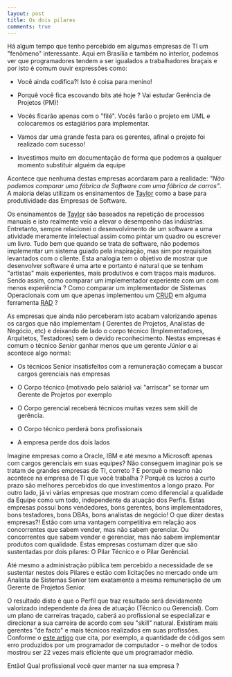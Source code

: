 ```yaml
---
layout: post
title: Os dois pilares
comments: true
---
```


Há algum tempo que tenho percebido em algumas empresas de TI um "fenômeno" interessante. Aqui em Brasília e também no interior, podemos ver que programadores tendem a ser igualados a trabalhadores braçais e por isto é comum ouvir expressões como:

- Você ainda codifica?! Isto é coisa para menino!

- Porquê você fica escovando bits até hoje ? Vai estudar Gerência de Projetos (PM)!

- Vocês ficarão apenas com o "filé". Vocês farão o projeto em UML e colocaremos os estagiários para implementar.

- Vamos dar uma grande festa para os gerentes, afinal o projeto foi realizado com sucesso!

- Investimos muito em documentação de forma que podemos a qualquer momento substituir alguém da equipe

Acontece que nenhuma destas empresas acordaram para a realidade: *"Não podemos comparar uma fábrica de Software com uma fábrica de carros"*. A maioria delas utilizam os ensinamentos de [Taylor](https://pt.wikipedia.org/wiki/Frederick_Taylor) como a base para produtividade das Empresas de Software.

Os ensinamentos de [Taylor](https://pt.wikipedia.org/wiki/Frederick_Taylor) são baseados na repetição de processos manuais e isto realmente veio a elevar o desempenho das indústrias. Entretanto, sempre relacionei o desenvolvimento de um software a uma atividade meramente intelectual assim como pintar um quadro ou escrever um livro. Tudo bem que quando se trata de software, não podemos implementar um sistema guiado pela inspiração, mas sim por requisitos levantados com o cliente. Esta analogia tem o objetivo de mostrar que desenvolver software é uma arte e portanto é natural que se tenham "artistas" mais experientes, mais produtivos e com traços mais maduros. Sendo assim, como comparar um implementador experiente com um com menos experiência ? Como comparar um implementador de Sistemas Operacionais com um que apenas implementou um [CRUD](https://en.wikipedia.org/wiki/Create,_read,_update_and_delete) em alguma ferramenta [RAD](https://pt.wikipedia.org/wiki/Rapid_Application_Development) ?

As empresas que ainda não perceberam isto acabam valorizando apenas os cargos que não implementam ( Gerentes de Projetos, Analistas de Negócio, etc) e deixando de lado o corpo técnico (Implementadores, Arquitetos, Testadores) sem o devido reconhecimento. Nestas empresas é comum o técnico *Senior* ganhar menos que um gerente *Júnior* e ai acontece algo normal:

- Os técnicos Senior insatisfeitos com a remuneração começam a buscar cargos gerenciais nas empresas

- O Corpo técnico (motivado pelo salário) vai "arriscar" se tornar um Gerente de Projetos por exemplo

- O Corpo gerencial receberá técnicos muitas vezes sem skill de gerência.

- O Corpo técnico perderá bons profissionais

- A empresa perde dos dois lados


Imagine empresas como a Oracle, IBM e até mesmo a Microsoft apenas com cargos gerenciais em suas equipes? Não conseguem imaginar pois se tratam de grandes empresas de TI, correto ? E porquê o mesmo não acontece na empresa de TI que você trabalha ? Porquê os lucros a curto prazo são melhores percebidos do que investimentos a longo prazo.
Por outro lado, já vi várias empresas que mostram como diferencial a qualidade da Equipe como um todo, independente da atuação dos Perfis. Estas empresas possui bons vendedores, bons gerentes, bons implementadores, bons testadores, bons DBAs, bons analistas de negócio! O que dizer destas empresas?! Estão com uma vantagem competitiva em relação aos concorrentes que sabem vender, mas não sabem gerenciar. Ou concorrentes que sabem vender e gerenciar, mas não sabem implementar produtos com qualidade. Estas empresas costumam dizer que são sustentadas por dois pilares: O Pilar Técnico e o Pilar Gerêncial.

Até mesmo a administração pública tem percebido a necessidade de se sustentar nestes dois Pilares e estão com licitações no mercado onde um Analista de Sistemas Senior tem exatamente a mesma remuneração de um Gerente de Projetos Senior.

O resultado disto é que o Perfil que traz resultado será devidamente valorizado independente da área de atuação (Técnico ou Gerencial). Com um plano de carreiras traçado, caberá ao profissional se especializar e direcionar a sua carreira de acordo com seu "skill" natural. Existiram mais gerentes "de facto" e mais técnicos realizados em suas profissões. Conforme o [este artigo](http://www.knowledgeatwharton.com.br/article/por-que-a-busca-por-empregos-e-a-segunda-atividade-mais-popular-na-internet/) que cita, por exemplo, a quantidade de códigos sem erro produzidos por um programador de computador - o melhor de todos mostrou ser 22 vezes mais eficiente que um programador médio.

Então! Qual profissional você quer manter na sua empresa ?